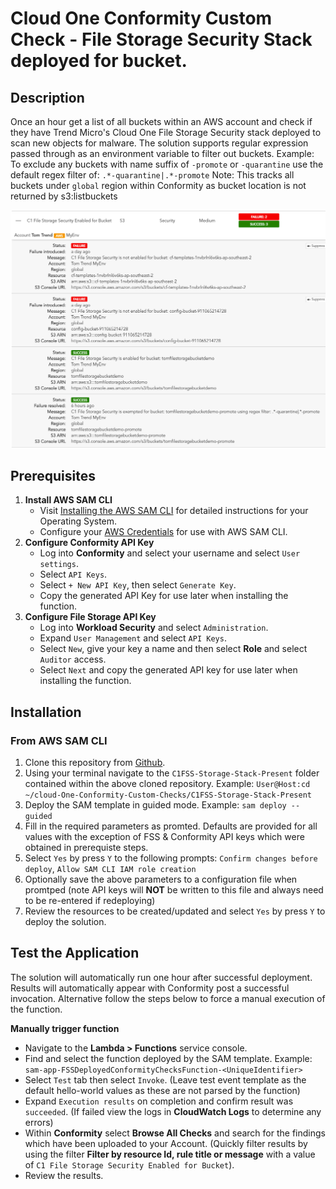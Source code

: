 # Cloud One Conformity Custom Check - File Storage Security Stack deployed for bucket.
## Description
Once an hour get a list of all buckets within an AWS account and check if they have Trend Micro's Cloud One File Storage Security stack deployed to scan new objects for malware. The solution supports regular expression passed through as an environment variable to filter out buckets. Example: To exclude any buckets with name suffix of `-promote` or `-quarantine` use the default regex filter of: `.*-quarantine|.*-promote`
Note: This tracks all buckets under `global` region within Conformity as bucket location is not returned by s3:listbuckets

![Screenshot](doc/screenshot.png)


## Prerequisites
1. **Install AWS SAM CLI**
    - Visit [Installing the AWS SAM CLI](https://docs.aws.amazon.com/serverless-application-model/latest/developerguide/serverless-sam-cli-install.html) for detailed instructions for your Operating System.
    - Configure your [AWS Credentials](https://docs.aws.amazon.com/serverless-application-model/latest/developerguide/serverless-getting-started-set-up-credentials.html) for use with AWS SAM CLI.
2. **Configure Conformity API Key**
    - Log into **Conformity** and select your username and select `User settings`.
    - Select `API Keys`.
    - Select `+ New API Key`, then select `Generate Key`.
    - Copy the generated API Key for use later when installing the function.
3. **Configure File Storage API Key**
    - Log into **Workload Security** and select `Administration`.
    - Expand `User Management` and select `API Keys`.
    - Select `New`, give your key a name and then select **Role** and select `Auditor` access. 
    - Select `Next` and copy the generated API key for use later when installing the function.

## Installation

### From AWS SAM CLI

1. Clone this repository from [Github](https://github.com/TomRyan-321/Cloud-One-Conformity-Custom-Checks).
2. Using your terminal navigate to the `C1FSS-Storage-Stack-Present` folder contained within the above cloned repository. Example: `User@Host:cd ~/cloud-One-Conformity-Custom-Checks/C1FSS-Storage-Stack-Present`
3. Deploy the SAM template in guided mode. Example: `sam deploy --guided`
4. Fill in the required parameters as promted. Defaults are provided for all values with the exception of FSS & Conformity API keys which were obtained in prerequiste steps.
5. Select `Yes` by press `Y` to the following prompts: `Confirm changes before deploy`, `Allow SAM CLI IAM role creation`
6. Optionally save the above parameters to a configuration file when promtped (note API keys will **NOT** be written to this file and always need to be re-entered if redeploying)
7. Review the resources to be created/updated and select `Yes` by press `Y` to deploy the solution.

## Test the Application

The solution will automatically run one hour after successful deployment. Results will automatically appear with Conformity post a successful invocation. Alternative follow the steps below to force a manual execution of the function.

**Manually trigger function**
- Navigate to the **Lambda > Functions** service console.
- Find and select the function deployed by the SAM template. Example: `sam-app-FSSDeployedConformityChecksFunction-<UniqueIdentifier>`
- Select `Test` tab then select `Invoke`. (Leave test event template as the default hello-world values as these are not parsed by the function)
- Expand `Execution results` on completion and confirm result was `succeeded`. (If failed view the logs in **CloudWatch Logs** to determine any errors)
- Within **Conformity** select **Browse All Checks** and search for the findings which have been uploaded to your Account. (Quickly filter results by using the filter **Filter by resource Id, rule title or message** with a value of `C1 File Storage Security Enabled for Bucket`).
- Review the results.